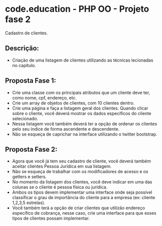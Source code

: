 code.education - PHP OO - Projeto fase 2
================================
Cadastro de clientes.

Descrição:
----------

- Criação de uma listagem de clientes utilizando as técnicas lecionadas no capítulo.

Proposta Fase 1:
----------------

- Crie uma classe com os principais atributos que um cliente deve ter, como nome, cpf, endereço, etc.
- Crie um array de objetos de clientes, com 10 clientes dentro.
- Crie uma página e faça a listagem geral dos clientes. Quando clicar sobre o cliente, você deverá mostrar os dados específicos do cliente selecionado.
- Nessa listagem você também deverá ter a opção de ordenar os clientes pelo seu índice de forma ascendente e descendente.
- Não se esqueça de caprichar na interface utilizando o twitter bootstrap.

Proposta Fase 2:
----------------

- Agora que você já tem seu cadastro de cliente, você deverá também aceitar clientes Pessoa Jurídica em sua listagem.
- Não se esqueça de trabalhar com os modificadores de acesso e os getters e setters.
- No momento da listagem dos clientes, você deve indicar em uma das colunas se o cliente é pessoa física ou jurídica.
- Ambos os tipos devem implementar uma interface onde seja possível classificar o grau de importância do cliente para a empresa (ex: cliente 1,2,3,5 estrelas).
- Você também terá a opção de criar clientes que utilizão endereço específico de cobrança, nesse caso, crie uma interface para que esses tipos de clientes possam implementar.